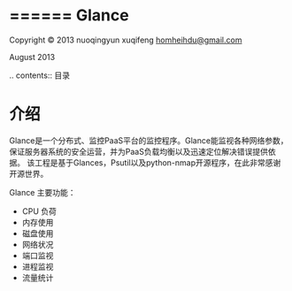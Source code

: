 ======
Glance
======

Copyright © 2013 nuoqingyun xuqifeng <homheihdu@gmail.com>

August 2013

.. contents:: 目录

介绍
====

Glance是一个分布式、监控PaaS平台的监控程序。Glance能监视各种网络参数，保证服务器系统的安全运营，并为PaaS负载均衡以及迅速定位解决错误提供依据。
该工程是基于Glances，Psutil以及python-nmap开源程序，在此非常感谢开源世界。

Glance 主要功能：
 - CPU 负荷
 - 内存使用
 - 磁盘使用
 - 网络状况
 - 端口监视
 - 进程监视
 - 流量统计

